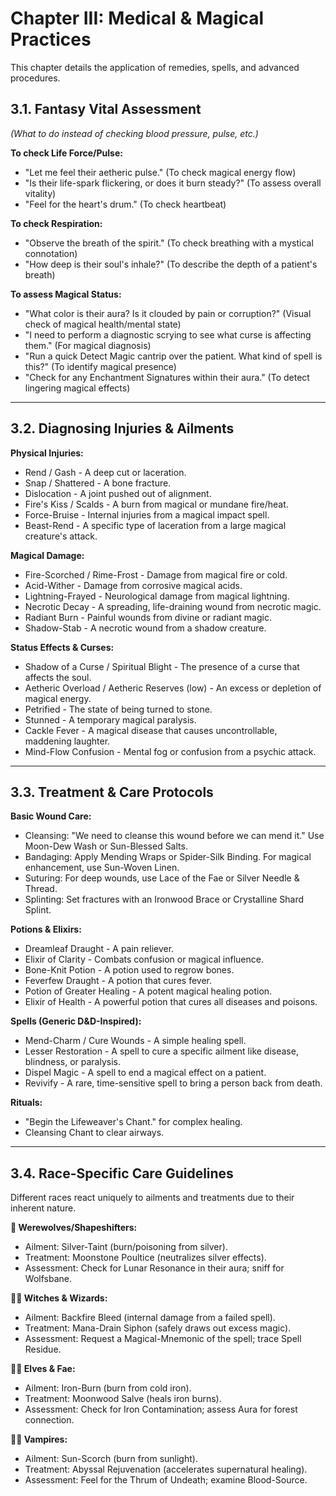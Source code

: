 # Chapter III: Medical & Magical Practices

This chapter details the application of remedies, spells, and advanced procedures.

## 3.1. Fantasy Vital Assessment

*(What to do instead of checking blood pressure, pulse, etc.)*

**To check Life Force/Pulse:**
- "Let me feel their aetheric pulse." (To check magical energy flow)
- "Is their life-spark flickering, or does it burn steady?" (To assess overall vitality)
- "Feel for the heart's drum." (To check heartbeat)

**To check Respiration:**
- "Observe the breath of the spirit." (To check breathing with a mystical connotation)
- "How deep is their soul's inhale?" (To describe the depth of a patient's breath)

**To assess Magical Status:**
- "What color is their aura? Is it clouded by pain or corruption?" (Visual check of magical health/mental state)
- "I need to perform a diagnostic scrying to see what curse is affecting them." (For magical diagnosis)
- "Run a quick Detect Magic cantrip over the patient. What kind of spell is this?" (To identify magical presence)
- "Check for any Enchantment Signatures within their aura." (To detect lingering magical effects)

---

## 3.2. Diagnosing Injuries & Ailments

**Physical Injuries:**
- Rend / Gash - A deep cut or laceration.
- Snap / Shattered - A bone fracture.
- Dislocation - A joint pushed out of alignment.
- Fire's Kiss / Scalds - A burn from magical or mundane fire/heat.
- Force-Bruise - Internal injuries from a magical impact spell.
- Beast-Rend - A specific type of laceration from a large magical creature's attack.

**Magical Damage:**
- Fire-Scorched / Rime-Frost - Damage from magical fire or cold.
- Acid-Wither - Damage from corrosive magical acids.
- Lightning-Frayed - Neurological damage from magical lightning.
- Necrotic Decay - A spreading, life-draining wound from necrotic magic.
- Radiant Burn - Painful wounds from divine or radiant magic.
- Shadow-Stab - A necrotic wound from a shadow creature.

**Status Effects & Curses:**
- Shadow of a Curse / Spiritual Blight - The presence of a curse that affects the soul.
- Aetheric Overload / Aetheric Reserves (low) - An excess or depletion of magical energy.
- Petrified - The state of being turned to stone.
- Stunned - A temporary magical paralysis.
- Cackle Fever - A magical disease that causes uncontrollable, maddening laughter.
- Mind-Flow Confusion - Mental fog or confusion from a psychic attack.

---

## 3.3. Treatment & Care Protocols

**Basic Wound Care:**
- Cleansing: "We need to cleanse this wound before we can mend it." Use Moon-Dew Wash or Sun-Blessed Salts.
- Bandaging: Apply Mending Wraps or Spider-Silk Binding. For magical enhancement, use Sun-Woven Linen.
- Suturing: For deep wounds, use Lace of the Fae or Silver Needle & Thread.
- Splinting: Set fractures with an Ironwood Brace or Crystalline Shard Splint.

**Potions & Elixirs:**
- Dreamleaf Draught - A pain reliever.
- Elixir of Clarity - Combats confusion or magical influence.
- Bone-Knit Potion - A potion used to regrow bones.
- Feverfew Draught - A potion that cures fever.
- Potion of Greater Healing - A potent magical healing potion.
- Elixir of Health - A powerful potion that cures all diseases and poisons.

**Spells (Generic D&D-Inspired):**
- Mend-Charm / Cure Wounds - A simple healing spell.
- Lesser Restoration - A spell to cure a specific ailment like disease, blindness, or paralysis.
- Dispel Magic - A spell to end a magical effect on a patient.
- Revivify - A rare, time-sensitive spell to bring a person back from death.

**Rituals:**
- "Begin the Lifeweaver's Chant." for complex healing.
- Cleansing Chant to clear airways.

---

## 3.4. Race-Specific Care Guidelines

Different races react uniquely to ailments and treatments due to their inherent nature.

**🐺 Werewolves/Shapeshifters:**
- Ailment: Silver-Taint (burn/poisoning from silver).
- Treatment: Moonstone Poultice (neutralizes silver effects).
- Assessment: Check for Lunar Resonance in their aura; sniff for Wolfsbane.

**🧙‍♀️ Witches & Wizards:**
- Ailment: Backfire Bleed (internal damage from a failed spell).
- Treatment: Mana-Drain Siphon (safely draws out excess magic).
- Assessment: Request a Magical-Mnemonic of the spell; trace Spell Residue.

**🧝‍♀️ Elves & Fae:**
- Ailment: Iron-Burn (burn from cold iron).
- Treatment: Moonwood Salve (heals iron burns).
- Assessment: Check for Iron Contamination; assess Aura for forest connection.

**🧛‍♀️ Vampires:**
- Ailment: Sun-Scorch (burn from sunlight).
- Treatment: Abyssal Rejuvenation (accelerates supernatural healing).
- Assessment: Feel for the Thrum of Undeath; examine Blood-Source.